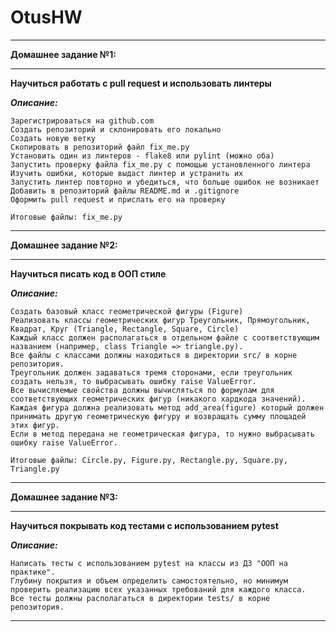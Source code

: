 # OtusHW
***

**Домашнее задание №1:** 
***
**Научиться работать с pull request и использовать линтеры**

***Описание:***

    Зарегистрироваться на github.com
    Создать репозиторий и склонировать его локально
    Создать новую ветку
    Скопировать в репозиторий файл fix_me.py
    Установить один из линтеров - flake8 или pylint (можно оба)
    Запустить проверку файла fix_me.py с помощью установленного линтера
    Изучить ошибки, которые выдаст линтер и устранить их
    Запустить линтер повторно и убедиться, что больше ошибок не возникает
    Добавить в репозиторий файлы README.md и .gitignore
    Оформить pull request и прислать его на проверку

    Итоговые файлы: fix_me.py
***

**Домашнее задание №2:** 
***
**Научиться писать код в ООП стиле**

***Описание:***

    Создать базовый класс геометрической фигуры (Figure)
    Реализовать классы геометрических фигур Треугольник, Прямоугольник, Квадрат, Круг (Triangle, Rectangle, Square, Circle)
    Каждый класс должен располагаться в отдельном файле с соответствующим названием (например, class Triangle => triangle.py).
    Все файлы с классами должны находиться в директории src/ в корне репозитория.
    Треугольник должен задаваться тремя сторонами, если треугольник создать нельзя, то выбрасывать ошибку raise ValueError.
    Все вычисляемые свойства должны вычисляться по формулам для соответствующих геометрических фигур (никакого хардкода значений).
    Каждая фигура должна реализовать метод add_area(figure) который должен принимать другую геометрическую фигуру и возвращать сумму площадей этих фигур.
    Если в метод передана не геометрическая фигура, то нужно выбрасывать ошибку raise ValueError.
    
    Итоговые файлы: Circle.py, Figure.py, Rectangle.py, Square.py, Triangle.py
***


**Домашнее задание №3:** 
***
**Научиться покрывать код тестами с использованием pytest**

***Описание:***

    Написать тесты с использованием pytest на классы из ДЗ "ООП на практике".
    Глубину покрытия и объем определить самостоятельно, но минимум проверить реализацию всех указанных требований для каждого класса.
    Все тесты должны располагаться в директории tests/ в корне репозитория.
    
***